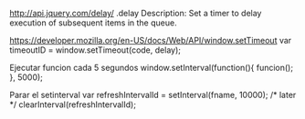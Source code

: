 http://api.jquery.com/delay/
.delay  Description: Set a timer to delay execution of subsequent items in the queue.


https://developer.mozilla.org/en-US/docs/Web/API/window.setTimeout
var timeoutID = window.setTimeout(code, delay);


Ejecutar funcion cada 5 segundos
window.setInterval(function(){
  funcion();
}, 5000);

Parar el setinterval
var refreshIntervalId = setInterval(fname, 10000);
/* later */
clearInterval(refreshIntervalId);
